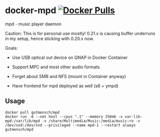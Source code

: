 # docker-mpd [![Docker Pulls](https://img.shields.io/docker/pulls/gutmensch/mpd.svg)](https://registry.hub.docker.com/u/gutmensch/mpd/)

mpd - music player daemon

Caution: This is for personal use mostly! 0.21.x is causing buffer underruns in my setup, hence sticking with 0.20.x now.

Goals:

- Use USB optical out device on QNAP in Docker Container

- Support MPC and most other audio formats

- Forget about SMB and NFS (mount in Container anyway)

- Have frontend for mpd deployed as well (s6 + ympd)


## Usage
```
docker pull gutmensch/mpd
docker run -d --net host --cpus ".1" --memory 256mb -v var-lib-mpd:/var/lib/mpd -v /share/Multimedia/Music:/media/music:ro -v /dev/snd:/dev/snd --privileged --name mpd-1 --restart always gutmensch/mpd
```
